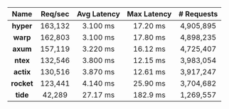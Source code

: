 |   **Name**   |   Req/sec   | Avg Latency | Max Latency |  # Requests |
|:------------:|:-----------:|:-----------:|:-----------:|:-----------:|
|   **hyper**  |   163,132   |   3.100 ms  |   17.20 ms   |  4,905,895  |
|   **warp**   |   162,803   |   3.100 ms  |   17.80 ms   |  4,898,235  |
|   **axum**   |   157,119   |   3.220 ms  |   16.12 ms   |  4,725,407  |
|   **ntex**   |   132,546   |   3.800 ms  |   12.15 ms   |  3,983,054  |
|   **actix**  |   130,516   |   3.870 ms  |   12.61 ms   |  3,917,247  |
|   **rocket**  |   123,441   |   4.140 ms  |   25.90 ms   |  3,704,682  |
|   **tide**   |    42,289   |   27.17 ms  |   182.9 ms   |  1,269,557  |
